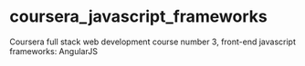 # coursera_javascript_frameworks
Coursera full stack web development course number 3, front-end javascript frameworks: AngularJS
